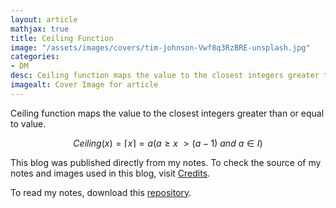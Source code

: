 ```yaml
---
layout: article
mathjax: true
title: Ceiling Function
image: "/assets/images/covers/tim-johnson-Vwf8q3RzBRE-unsplash.jpg"
categories:
- DM
desc: Ceiling function maps the value to the closest integers greater than or equal to value. 
imagealt: Cover Image for article
---
```


Ceiling function maps the value to the closest integers greater than or equal to value.

$$Ceiling(x) = \lceil x \rceil = a (a \geq x\ > (a-1)\ and\ a \in I)$$

































































































































































































































































































































































































This blog was published directly from my notes.
To check the source of my notes and images used in this blog, visit <a href="/credits.html" target="_blank">Credits</a>.

To read my notes, download this <a href="https://github.com/bovem/CS" target="blank">repository</a>.